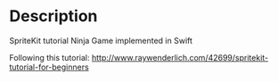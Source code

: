 Description
===========
SpriteKit tutorial Ninja Game implemented in Swift

Following this tutorial: http://www.raywenderlich.com/42699/spritekit-tutorial-for-beginners